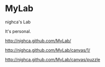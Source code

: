 MyLab
=====

nighca's Lab

It's personal.

http://nighca.github.com/MyLab/

http://nighca.github.com/MyLab/canvas/1/

http://nighca.github.com/MyLab/canvas/puzzle